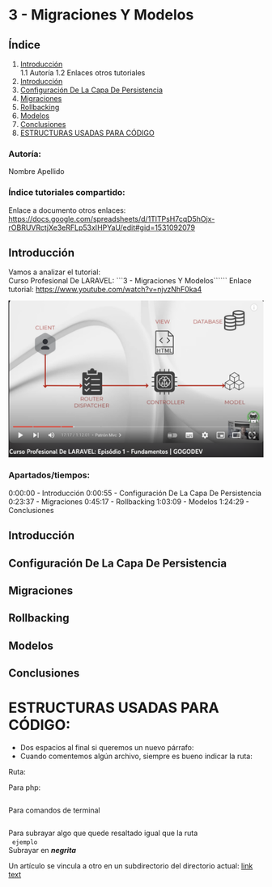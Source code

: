 #  3 - Migraciones Y Modelos
## Índice
1. [Introducción](#introducción)  
    1.1 Autoría
    1.2 Enlaces otros tutoriales
2. [Introducción](#Introduccion)
3. [Configuración De La Capa De Persistencia](#Configuración-De-La-Capa-De-Persistencia)
4. [Migraciones](#Migraciones)
5. [Rollbacking](#Rollbacking)
6. [Modelos](#Modelos)
7. [Conclusiones](#conclusiones)  
8. [ESTRUCTURAS USADAS PARA CÓDIGO](#ESTRUCTURAS-USADAS-PARA-CÓDIGO) 

### Autoría:
Nombre Apellido

### Índice tutoriales compartido:
Enlace a documento otros enlaces: https://docs.google.com/spreadsheets/d/1TlTPsH7cqD5hOjx-rOBRUVRctjXe3eRFLp53xIHPYaU/edit#gid=1531092079

## Introducción
Vamos a analizar el tutorial:  
Curso Profesional De LARAVEL: ```3 - Migraciones Y Modelos``````
Enlace tutorial: https://www.youtube.com/watch?v=njvzNhF0ka4

![Esquema](image/1.png)

### Apartados/tiempos:
0:00:00 - Introducción
0:00:55 - Configuración De La Capa De Persistencia
0:23:37 - Migraciones
0:45:17 - Rollbacking
1:03:09 - Modelos
1:24:29 - Conclusiones



## Introducción
## Configuración De La Capa De Persistencia
## Migraciones
## Rollbacking
## Modelos 

## Conclusiones

# ESTRUCTURAS USADAS PARA CÓDIGO:
* Dos espacios al final si queremos un nuevo párrafo:
* Cuando comentemos algún archivo, siempre es bueno indicar la ruta:    

Ruta: ```    ``` 

Para php:
```php 

``` 
Para comandos de terminal
```sh 

``` 
Para subrayar algo que quede resaltado igual que la ruta  
```  ejemplo  ```  
Subrayar en ***negrita***

Un artículo se vincula a otro en un subdirectorio del directorio actual:
[link text](directory/article-name.md)